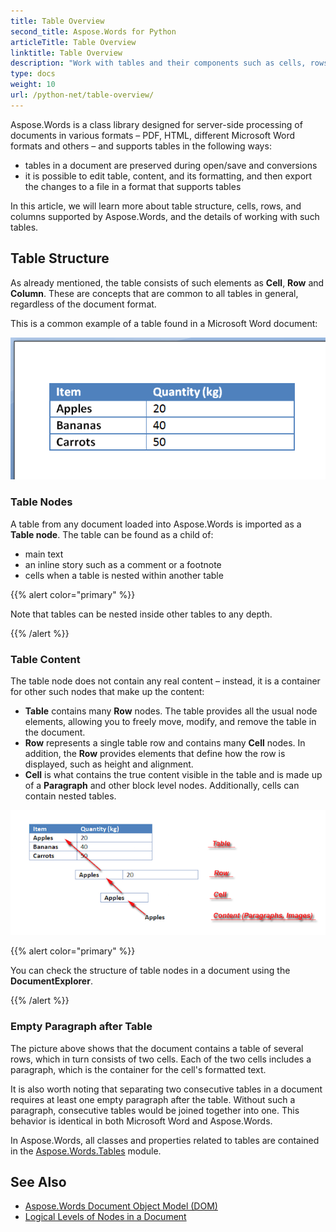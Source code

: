 ```yaml
---
title: Table Overview
second_title: Aspose.Words for Python
articleTitle: Table Overview
linktitle: Table Overview
description: "Work with tables and their components such as cells, rows, columns in Aspose.Words for Python. How to work with tables in Python."
type: docs
weight: 10
url: /python-net/table-overview/
---
```


Aspose.Words is a class library designed for server-side processing of documents in various formats – PDF, HTML, different Microsoft Word formats and others – and supports tables in the following ways:

* tables in a document are preserved during open/save and conversions
* it is possible to edit table, content, and its formatting, and then export the changes to a file in a format that supports tables

In this article, we will learn more about table structure, cells, rows, and columns supported by Aspose.Words, and the details of working with such tables.

## Table Structure

As already mentioned, the table consists of such elements as **Cell**, **Row** and **Column**. These are concepts that are common to all tables in general, regardless of the document format.

This is a common example of a table found in a Microsoft Word document:

![tables-overview-aspose-words-python-1](tables-overview-1.png)

### Table Nodes

A table from any document loaded into Aspose.Words is imported as a **Table node**. The table can be found as a child of:

- main text
- an inline story such as a comment or a footnote
- cells when a table is nested within another table

{{% alert color="primary" %}}

Note that tables can be nested inside other tables to any depth.

{{% /alert %}}

### Table Content

The table node does not contain any real content – instead, it is a container for other such nodes that make up the content:

- **Table** contains many **Row** nodes. The table provides all the usual node elements, allowing you to freely move, modify, and remove the table in the document.
- **Row** represents a single table row and contains many **Cell** nodes. In addition, the **Row** provides elements that define how the row is displayed, such as height and alignment.
- **Cell** is what contains the true content visible in the table and is made up of a **Paragraph** and other block level nodes. Additionally, cells can contain nested tables.

![tables-overview-aspose-words-python-2](tables-overview-2.png)

{{% alert color="primary" %}}

You can check the structure of table nodes in a document using the **DocumentExplorer**.

{{% /alert %}}

### Empty Paragraph after Table

The picture above shows that the document contains a table of several rows, which in turn consists of two cells. Each of the two cells includes a paragraph, which is the container for the cell's formatted text.

It is also worth noting that separating two consecutive tables in a document requires at least one empty paragraph after the table. Without such a paragraph, consecutive tables would be joined together into one. This behavior is identical in both Microsoft Word and Aspose.Words.

In Aspose.Words, all classes and properties related to tables are contained in the [Aspose.Words.Tables](https://reference.aspose.com/words/python-net/aspose.words.tables/) module.

## See Also

* [Aspose.Words Document Object Model (DOM)](/words/python-net/aspose-words-document-object-model/)
* [Logical Levels of Nodes in a Document](/words/python-net/logical-levels-of-nodes-in-a-document/)